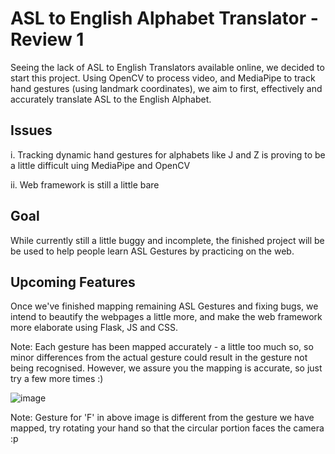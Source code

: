 # ASL to English Alphabet Translator - Review 1

Seeing the lack of ASL to English Translators available online, we decided to start this project.
Using OpenCV to process video, and MediaPipe to track hand gestures (using landmark coordinates), we aim to first, effectively and accurately translate ASL to the English Alphabet.

## Issues
i. Tracking dynamic hand gestures for alphabets like J and Z is proving to be a little difficult uing MediaPipe and OpenCV

ii. Web framework is still a little bare

## Goal
While currently still a little buggy and incomplete, the finished project will be be used to help people learn ASL Gestures by practicing on the web.

## Upcoming Features
Once we've finished mapping remaining ASL Gestures and fixing bugs, we intend to beautify the webpages a little more, and make the web framework more elaborate using Flask, JS and CSS.  


Note: Each gesture has been mapped accurately - a little too much so, so minor differences from the actual gesture could result in the gesture not being recognised. However, we assure you the mapping is accurate, so just try a few more times :)

![image](https://github.com/IshaanKetchup/brein/assets/88713875/3a845ee0-0fa8-4131-aa69-f5e38fb6d2fd)

Note: Gesture for 'F' in above image is different from the gesture we have mapped, try rotating your hand so that the circular portion faces the camera :p
